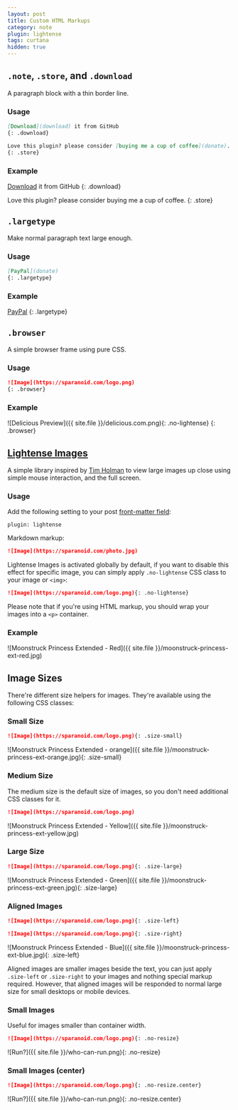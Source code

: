 ```yaml
---
layout: post
title: Custom HTML Markups
category: note
plugin: lightense
tags: curtana
hidden: true
---
```


## `.note`, `.store`, and `.download`

A paragraph block with a thin border line.

### Usage

```md
[Download](download) it from GitHub
{: .download}

Love this plugin? please consider [buying me a cup of coffee](donate).
{: .store}
```

### Example

[Download](https://github.com/sparanoid/sparanoid.com/) it from GitHub
{: .download}

Love this plugin? please consider buying me a cup of coffee.
{: .store}

## `.largetype`

Make normal paragraph text large enough.

### Usage

```md
[PayPal](donate)
{: .largetype}
```

### Example

[PayPal](https://sparanoid.com/donate/)
{: .largetype}

## `.browser`

A simple browser frame using pure CSS.

### Usage

```md
![Image](https://sparanoid.com/logo.png)
{: .browser}
```

### Example

![Delicious Preview]({{ site.file }}/delicious.com.png){: .no-lightense}
{: .browser}

## [Lightense Images](https://sparanoid.com/work/lightense-images/)

A simple library inspired by [Tim Holman](https://github.com/tholman) to view large images up close using simple mouse interaction, and the full screen.

### Usage

Add the following setting to your post [front-matter field](https://jekyllrb.com/docs/frontmatter/):

```
plugin: lightense
```

Markdown markup:

```md
![Image](https://sparanoid.com/photo.jpg)
```

Lightense Images is activated globally by default, if you want to disable this effect for specific image, you can simply apply `.no-lightense` CSS class to your image or `<img>`:

```md
![Image](https://sparanoid.com/logo.png){: .no-lightense}
```

Please note that if you're using HTML markup, you should wrap your images into a `<p>` container.

### Example

![Moonstruck Princess Extended - Red]({{ site.file }}/moonstruck-princess-ext-red.jpg)

## Image Sizes

There're different size helpers for images. They're available using the following CSS classes:

### Small Size

```md
![Image](https://sparanoid.com/logo.png){: .size-small}
```

![Moonstruck Princess Extended - orange]({{ site.file }}/moonstruck-princess-ext-orange.jpg){: .size-small}

### Medium Size

The medium size is the default size of images, so you don't need additional CSS classes for it.

```md
![Image](https://sparanoid.com/logo.png)
```

![Moonstruck Princess Extended - Yellow]({{ site.file }}/moonstruck-princess-ext-yellow.jpg)

### Large Size

```md
![Image](https://sparanoid.com/logo.png){: .size-large}
```

![Moonstruck Princess Extended - Green]({{ site.file }}/moonstruck-princess-ext-green.jpg){: .size-large}

### Aligned Images

```md
![Image](https://sparanoid.com/logo.png){: .size-left}

![Image](https://sparanoid.com/logo.png){: .size-right}
```

![Moonstruck Princess Extended - Blue]({{ site.file }}/moonstruck-princess-ext-blue.jpg){: .size-left}

Aligned images are smaller images beside the text, you can just apply `.size-left` or `.size-right` to your images and nothing special markup required. However, that aligned images will be responded to normal large size for small desktops or mobile devices.

### Small Images

Useful for images smaller than container width.

```md
![Image](https://sparanoid.com/logo.png){: .no-resize}
```

![Run?]({{ site.file }}/who-can-run.png){: .no-resize}

### Small Images (center)

```md
![Image](https://sparanoid.com/logo.png){: .no-resize.center}
```

![Run?]({{ site.file }}/who-can-run.png){: .no-resize.center}
